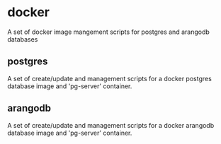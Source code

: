 # docker

A set of docker image mangement scripts for postgres and arangodb databases

## postgres

A set of create/update and management scripts for a docker postgres database image and 'pg-server' container. 

## arangodb

A set of create/update and management scripts for a docker arangodb database image and 'pg-server' container.
